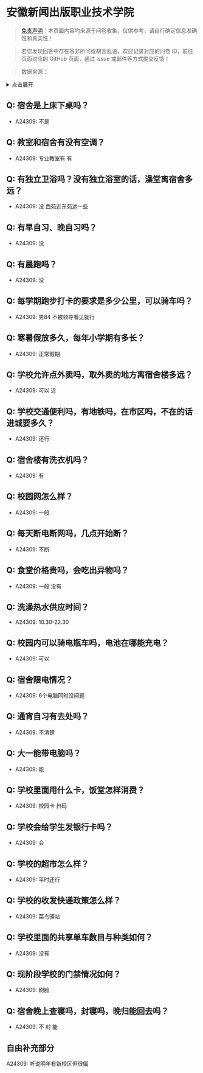 # 安徽新闻出版职业技术学院

> [免责声明](https://colleges.chat/#_3)：本页面内容均来源于问卷收集，仅供参考，请自行确定信息准确性和真实性！

> 若您发现回答中存在答非所问或胡言乱语，欢迎记录对应的问卷 ID，前往页面对应的 GitHub 页面，通过 issue 或邮件等方式提交反馈！

> 数据来源：

<details><summary>点击展开</summary>
<ul>
<li>A24309: 匿名 (2024 年 06 月)</li>
</ul>
</details>

## Q: 宿舍是上床下桌吗？

- A24309: 不是

## Q: 教室和宿舍有没有空调？

- A24309: 专业教室有 有

## Q: 有独立卫浴吗？没有独立浴室的话，澡堂离宿舍多远？

- A24309: 没 西苑近东苑远一些

## Q: 有早自习、晚自习吗？

- A24309: 没

## Q: 有晨跑吗？

- A24309: 没

## Q: 每学期跑步打卡的要求是多少公里，可以骑车吗？

- A24309: 男84 不被领导看见就行

## Q: 寒暑假放多久，每年小学期有多长？

- A24309: 正常假期

## Q: 学校允许点外卖吗，取外卖的地方离宿舍楼多远？

- A24309: 可以 近

## Q: 学校交通便利吗，有地铁吗，在市区吗，不在的话进城要多久？

- A24309: 还行

## Q: 宿舍楼有洗衣机吗？

- A24309: 有

## Q: 校园网怎么样？

- A24309: 一般

## Q: 每天断电断网吗，几点开始断？

- A24309: 不断

## Q: 食堂价格贵吗，会吃出异物吗？

- A24309: 一般 没有

## Q: 洗澡热水供应时间？

- A24309: 10.30-22.30

## Q: 校园内可以骑电瓶车吗，电池在哪能充电？

- A24309: 可以

## Q: 宿舍限电情况？

- A24309: 6个电脑同时没问题

## Q: 通宵自习有去处吗？

- A24309: 不清楚

## Q: 大一能带电脑吗？

- A24309: 能

## Q: 学校里面用什么卡，饭堂怎样消费？

- A24309: 校园卡 扫码

## Q: 学校会给学生发银行卡吗？

- A24309: 会

## Q: 学校的超市怎么样？

- A24309: 平时还行

## Q: 学校的收发快递政策怎么样？

- A24309: 菜鸟驿站

## Q: 学校里面的共享单车数目与种类如何？

- A24309: 没有

## Q: 现阶段学校的门禁情况如何？

- A24309: 刷脸

## Q: 宿舍晚上查寝吗，封寝吗，晚归能回去吗？

- A24309: 不 封 能

## 自由补充部分

A24309: 听说明年有新校区但很偏